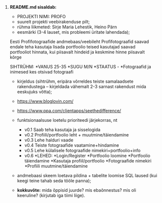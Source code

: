 1. **README.md sisaldab:**
    * PROJEKTI NIMI: PROFO
    * suurelt projekti veebirakenduse pilt;
    * rühma liikmeted: Sirje Maria Lehestik, Heino Pärn
    * eesmärki (3-4 lauset, mis probleemi üritate lahendada);
	
    Eesti Profifotograafide andmebaas/veebileht
	Profifotograafid saavad endale teha kasutaja lisada portfoolio
	teised kasutajad saavad portfooliot hinnata, kui piisavalt hindeid ja keskmine hinne
	piisavalt kõrge
	
	SIHTRÜHM:
	*VANUS 25-35
	*SUGU M/N
	*STAATUS - 
	*Fotograafid ja inimesed kes otsivad fotograafi
	
    * kirjeldus (sihtrühm, eripära võrreldes teiste samalaadsete rakendustega – 
	kirjeldada vähemalt	2-3 sarnast rakendust mida eeskujuks võtta);
	* https://www.bloglovin.com/
	* https://www.ppa.com/clientapps/seethedifference/
	
    * funktsionaalsuse loetelu prioriteedi järjekorras, nt
        * v0.1 Saab teha kasutaja ja sisselogida
        * v0.2 Profiili/portfoolio leht +  muutmine/täiendamine
		* v0.3 Lehe halduri vaade
        * v0.4 Teiste fotograafide vaatamine+hindamine
		* v0.5 Lehe külalisele fotograafide nimekiri+portfoolio+info
		* v0.6 
	*LEHED: 
			*Login/Register
			*Portfoolio loomine
			*Portfoolio täiendamine
			*Kasutaja profiil/portfoolio
			*Fotograafide nimekiri
			*Profiili muutmine/täiendamine
			
    * andmebaasi skeem loetava pildina + tabelite loomise SQL laused (kui keegi teine tahab seda tööle panna);
    * **kokkuvõte:** mida õppisid juurde? mis ebaõnnestus? mis oli keeruline? (kirjutab iga tiimi liige).